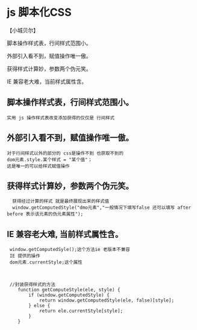 # js 脚本化CSS
【小城贝尔】

脚本操作样式表，行间样式范围小。

外部引入看不到，赋值操作唯一傲。

获得样式计算妙，参数两个伪元笑。

IE  兼容老大难，当前样式属性含。

## 脚本操作样式表，行间样式范围小。
    实用 js 操作样式表改变添加获得的仅仅是 行间样式 
## 外部引入看不到，赋值操作唯一傲。
    对于行间样式以外的部分的 css是操作不到 也获取不到的
    dom元素.style.某个样式 = "某个值"；
    这是唯一的可以给样式赋值操作 
## 获得样式计算妙，参数两个伪元笑。
      获得经过计算的样式 就是最终展现出来的样式值
      window.getComputedStyle("dmo元素","一般情况下填写false 还可以填写 after before 表示该元素的伪元素属性");
## IE  兼容老大难, 当前样式属性含。
     window.getComputedSyle();这个方法ie 老版本不兼容
     IE 提供的操作
     dom元素.currentStyle;这个属性



     //封装获得样式的方法
        function getComputeStyle(ele, style) {
            if (window.getComputedStyle) {
                return window.getComputedStyle(ele, false)[style];
            } else {
                return ele.currentStyle[style];
            }
        }